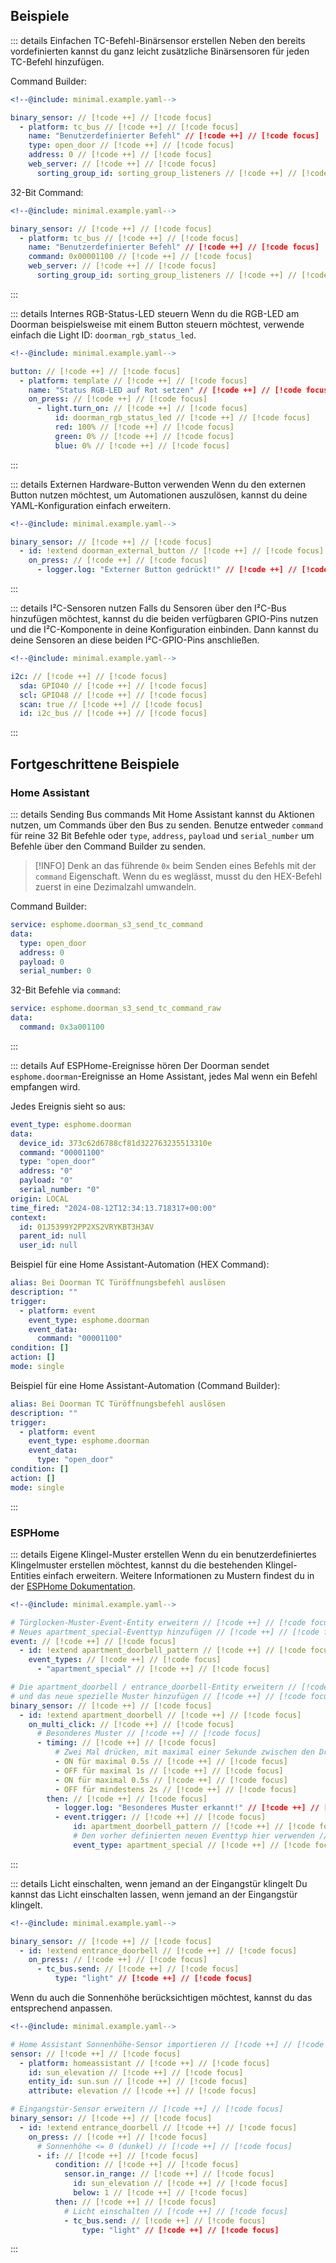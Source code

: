## Beispiele

::: details Einfachen TC-Befehl-Binärsensor erstellen
Neben den bereits vordefinierten kannst du ganz leicht zusätzliche Binärsensoren für jeden TC-Befehl hinzufügen.

Command Builder:
```yaml
<!--@include: minimal.example.yaml-->

binary_sensor: // [!code ++] // [!code focus]
  - platform: tc_bus // [!code ++] // [!code focus]
    name: "Benutzerdefinierter Befehl" // [!code ++] // [!code focus]
    type: open_door // [!code ++] // [!code focus]
    address: 0 // [!code ++] // [!code focus]
    web_server: // [!code ++] // [!code focus]
      sorting_group_id: sorting_group_listeners // [!code ++] // [!code focus]
```

32-Bit Command:
```yaml
<!--@include: minimal.example.yaml-->

binary_sensor: // [!code ++] // [!code focus]
  - platform: tc_bus // [!code ++] // [!code focus]
    name: "Benutzerdefinierter Befehl" // [!code ++] // [!code focus]
    command: 0x00001100 // [!code ++] // [!code focus]
    web_server: // [!code ++] // [!code focus]
      sorting_group_id: sorting_group_listeners // [!code ++] // [!code focus]
```
:::

::: details Internes RGB-Status-LED steuern
Wenn du die RGB-LED am Doorman beispielsweise mit einem Button steuern möchtest, verwende einfach die Light ID: `doorman_rgb_status_led`.
```yaml
<!--@include: minimal.example.yaml-->

button: // [!code ++] // [!code focus]
  - platform: template // [!code ++] // [!code focus]
    name: "Status RGB-LED auf Rot setzen" // [!code ++] // [!code focus]
    on_press: // [!code ++] // [!code focus]
      - light.turn_on: // [!code ++] // [!code focus]
          id: doorman_rgb_status_led // [!code ++] // [!code focus]
          red: 100% // [!code ++] // [!code focus]
          green: 0% // [!code ++] // [!code focus]
          blue: 0% // [!code ++] // [!code focus]
```
:::

::: details Externen Hardware-Button verwenden
Wenn du den externen Button nutzen möchtest, um Automationen auszulösen, kannst du deine YAML-Konfiguration einfach erweitern.
```yaml
<!--@include: minimal.example.yaml-->

binary_sensor: // [!code ++] // [!code focus]
  - id: !extend doorman_external_button // [!code ++] // [!code focus]
    on_press: // [!code ++] // [!code focus]
      - logger.log: "Externer Button gedrückt!" // [!code ++] // [!code focus]
```
:::

::: details I²C-Sensoren nutzen
Falls du Sensoren über den I²C-Bus hinzufügen möchtest, kannst du die beiden verfügbaren GPIO-Pins nutzen und die I²C-Komponente in deine Konfiguration einbinden. Dann kannst du deine Sensoren an diese beiden I²C-GPIO-Pins anschließen.
```yaml
<!--@include: minimal.example.yaml-->

i2c: // [!code ++] // [!code focus]
  sda: GPIO40 // [!code ++] // [!code focus]
  scl: GPIO48 // [!code ++] // [!code focus]
  scan: true // [!code ++] // [!code focus]
  id: i2c_bus // [!code ++] // [!code focus]
```
:::


## Fortgeschrittene Beispiele
### Home Assistant

::: details Sending Bus commands
Mit Home Assistant kannst du Aktionen nutzen, um Commands über den Bus zu senden.
Benutze entweder `command` für reine 32 Bit Befehle oder `type`, `address`, `payload` und `serial_number` um Befehle über den Command Builder zu senden.

> [!INFO]
> Denk an das führende `0x` beim Senden eines Befehls mit der `command` Eigenschaft. Wenn du es weglässt, musst du den HEX-Befehl zuerst in eine Dezimalzahl umwandeln.

Command Builder:
```yaml
service: esphome.doorman_s3_send_tc_command
data:
  type: open_door
  address: 0
  payload: 0
  serial_number: 0
```

32-Bit Befehle via `command`:
```yaml
service: esphome.doorman_s3_send_tc_command_raw
data:
  command: 0x3a001100
```
:::

::: details Auf ESPHome-Ereignisse hören
Der Doorman sendet `esphome.doorman`-Ereignisse an Home Assistant, jedes Mal wenn ein Befehl empfangen wird.

Jedes Ereignis sieht so aus:
```yaml
event_type: esphome.doorman
data:
  device_id: 373c62d6788cf81d322763235513310e
  command: "00001100"
  type: "open_door"
  address: "0"
  payload: "0"
  serial_number: "0"
origin: LOCAL
time_fired: "2024-08-12T12:34:13.718317+00:00"
context:
  id: 01J5399Y2PP2XS2VRYKBT3H3AV
  parent_id: null
  user_id: null
```

Beispiel für eine Home Assistant-Automation (HEX Command):
```yaml
alias: Bei Doorman TC Türöffnungsbefehl auslösen
description: ""
trigger:
  - platform: event
    event_type: esphome.doorman
    event_data:
      command: "00001100"
condition: []
action: []
mode: single
```

Beispiel für eine Home Assistant-Automation (Command Builder):
```yaml
alias: Bei Doorman TC Türöffnungsbefehl auslösen
description: ""
trigger:
  - platform: event
    event_type: esphome.doorman
    event_data:
      type: "open_door"
condition: []
action: []
mode: single
```
:::

### ESPHome
::: details Eigene Klingel-Muster erstellen
Wenn du ein benutzerdefiniertes Klingelmuster erstellen möchtest, kannst du die bestehenden Klingel-Entities einfach erweitern. Weitere Informationen zu Mustern findest du in der [ESPHome Dokumentation](https://esphome.io/components/binary_sensor/index.html#on-multi-click).
```yaml
<!--@include: minimal.example.yaml-->

# Türglocken-Muster-Event-Entity erweitern // [!code ++] // [!code focus]
# Neues apartment_special-Eventtyp hinzufügen // [!code ++] // [!code focus]
event: // [!code ++] // [!code focus]
  - id: !extend apartment_doorbell_pattern // [!code ++] // [!code focus]
    event_types: // [!code ++] // [!code focus]
      - "apartment_special" // [!code ++] // [!code focus]

# Die apartment_doorbell / entrance_doorbell-Entity erweitern // [!code ++] // [!code focus]
# und das neue spezielle Muster hinzufügen // [!code ++] // [!code focus]
binary_sensor: // [!code ++] // [!code focus]
  - id: !extend apartment_doorbell // [!code ++] // [!code focus]
    on_multi_click: // [!code ++] // [!code focus]
      # Besonderes Muster // [!code ++] // [!code focus]
      - timing: // [!code ++] // [!code focus]
          # Zwei Mal drücken, mit maximal einer Sekunde zwischen den Drücken. // [!code ++] // [!code focus]
          - ON für maximal 0.5s // [!code ++] // [!code focus]
          - OFF für maximal 1s // [!code ++] // [!code focus]
          - ON für maximal 0.5s // [!code ++] // [!code focus]
          - OFF für mindestens 2s // [!code ++] // [!code focus]
        then: // [!code ++] // [!code focus]
          - logger.log: "Besonderes Muster erkannt!" // [!code ++] // [!code focus]
          - event.trigger: // [!code ++] // [!code focus]
              id: apartment_doorbell_pattern // [!code ++] // [!code focus]
              # Den vorher definierten neuen Eventtyp hier verwenden // [!code ++] // [!code focus]
              event_type: apartment_special // [!code ++] // [!code focus]
```
:::

::: details Licht einschalten, wenn jemand an der Eingangstür klingelt
Du kannst das Licht einschalten lassen, wenn jemand an der Eingangstür klingelt.
```yaml
<!--@include: minimal.example.yaml-->

binary_sensor: // [!code ++] // [!code focus]
  - id: !extend entrance_doorbell // [!code ++] // [!code focus]
    on_press: // [!code ++] // [!code focus]
      - tc_bus.send: // [!code ++] // [!code focus]
          type: "light" // [!code ++] // [!code focus]
```

Wenn du auch die Sonnenhöhe berücksichtigen möchtest, kannst du das entsprechend anpassen.
```yaml
<!--@include: minimal.example.yaml-->

# Home Assistant Sonnenhöhe-Sensor importieren // [!code ++] // [!code focus]
sensor: // [!code ++] // [!code focus]
  - platform: homeassistant // [!code ++] // [!code focus]
    id: sun_elevation // [!code ++] // [!code focus]
    entity_id: sun.sun // [!code ++] // [!code focus]
    attribute: elevation // [!code ++] // [!code focus]

# Eingangstür-Sensor erweitern // [!code ++] // [!code focus]
binary_sensor: // [!code ++] // [!code focus]
  - id: !extend entrance_doorbell // [!code ++] // [!code focus]
    on_press: // [!code ++] // [!code focus]
      # Sonnenhöhe <= 0 (dunkel) // [!code ++] // [!code focus]
      - if: // [!code ++] // [!code focus]
          condition: // [!code ++] // [!code focus]
            sensor.in_range: // [!code ++] // [!code focus]
              id: sun_elevation // [!code ++] // [!code focus]
              below: 1 // [!code ++] // [!code focus]
          then: // [!code ++] // [!code focus]
            # Licht einschalten // [!code ++] // [!code focus]
            - tc_bus.send: // [!code ++] // [!code focus]
                type: "light" // [!code ++] // [!code focus]
```
:::
